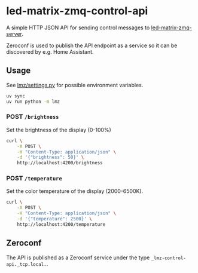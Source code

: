 # led-matrix-zmq-control-api

A simple HTTP JSON API for sending control messages to [led-matrix-zmq-server](https://github.com/knifa/led-matrix-zmq-server).

Zeroconf is used to publish the API endpoint as a service so it can be discovered by e.g. Home Assistant.

## Usage

See [lmz/settings.py](lmz/settings.py) for possible environment variables.

```bash
uv sync
uv run python -m lmz
```

### POST `/brightness`

Set the brightness of the display (0-100%)

```bash
curl \
    -X POST \
    -H "Content-Type: application/json" \
    -d '{"brightness": 50}' \
    http://localhost:4200/brightness
```

###  POST `/temperature`

Set the color temperature of the display (2000-6500K).

```bash
curl \
    -X POST \
    -H "Content-Type: application/json" \
    -d '{"temperature": 2500}' \
    http://localhost:4200/temperature
```

## Zeroconf

The API is published as a Zeroconf service under the type `_lmz-control-api._tcp.local.`.
